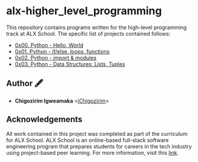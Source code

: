 # alx-higher_level_programming
This repository contains programs written for the high-level programming track at ALX School. The specific list of projects contained follows:
- [0x00. Python - Hello, World](https://github.com/iChigozirim/alx-higher_level_programming/tree/main/0x00-python-hello_world)
- [0x01. Python - if/else, loops, functions](https://github.com/iChigozirim/alx-higher_level_programming/tree/main/0x01-python-if_else_loops_functions)
- [0x02. Python - import & modules](https://github.com/iChigozirim/alx-higher_level_programming/tree/main/0x02-python-import_modules)
- [0x03. Python - Data Structures: Lists, Tuples](https://github.com/iChigozirim/alx-higher_level_programming/tree/main/0x03-python-data_structures)

## Author 🖋
- **Chigozirim Igweamaka** <[iChigozirim](https://github.com/iChigozirim)>
## Acknowledgements
All work contained in this project was completed as part of the curriculum for ALX School. ALX School is an online-based full-stack software engineering program that prepares students for careers in the tech industry using project-based peer learning. For more information, visit this [link](https://alx5757.zendesk.com/hc/en-gb).
